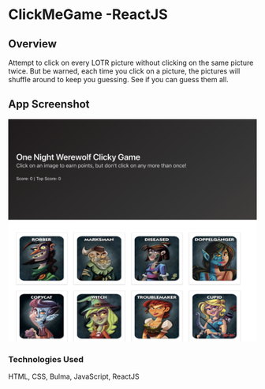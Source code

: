 # ClickMeGame -ReactJS

## Overview
Attempt to click on every LOTR picture without clicking on the same picture twice. But be warned, each time you click on a picture, the pictures will shuffle around to keep you guessing. See if you can guess them all. 

## App Screenshot
![Screenshot](ClickMe.png)

### Technologies Used
HTML, CSS, Bulma, JavaScript, ReactJS
